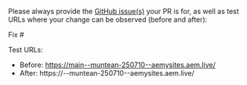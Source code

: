 Please always provide the [GitHub issue(s)](../issues) your PR is for, as well as test URLs where your change can be observed (before and after):

Fix #<gh-issue-id>

Test URLs:
- Before: https://main--muntean-250710--aemysites.aem.live/
- After: https://<branch>--muntean-250710--aemysites.aem.live/
